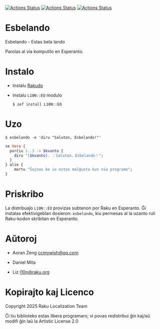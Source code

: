 [![Actions Status](https://github.com/Raku-L10N/EO/actions/workflows/linux.yml/badge.svg)](https://github.com/Raku-L10N/EO/actions) [![Actions Status](https://github.com/Raku-L10N/EO/actions/workflows/macos.yml/badge.svg)](https://github.com/Raku-L10N/EO/actions) [![Actions Status](https://github.com/Raku-L10N/EO/actions/workflows/windows.yml/badge.svg)](https://github.com/Raku-L10N/EO/actions)

Esbelando
=========

Esbelando - Estas bela lando

Parolas al via komputilo en Esperanto.

Instalo
=======

  * Instalu [Rakudo](https://rakudo.org)

  * Instalu `L10N::EO` modulo

        $ zef install L10N::EO

Uzo
===

    $ esbelando -e 'diru "Saluton, Esbelando!"'

```raku
se Vera {
  porĉiu 1..3 -> $kvanto {
    diru "{$kvanto}. ：Saluton，Esbelando！";
  }
} alie {
    mortu "Ŝajnas ke io estas malĝusta kun nia programo";
}
```

Priskribo
=========

La distribuaĵo `L10N::EO` provizas subtenon por Raku en Esperanto. Ĝi instalas efektivigeblan dosieron: `esbelando`, kiu permesas al la uzanto ruli Raku-kodon skribitan en Esperanto.

Aŭtoroj
=======

  * Aoran Zeng <ccmywish@qq.com>

  * Daniel Mita

  * Liz <l10n@raku.org>

Kopirajto kaj Licenco
=====================

Copyright 2025 Raku Localization Team

Ĉi tiu biblioteko estas libera programaro; vi povas redistribui ĝin kaj/aŭ modifi ĝin laŭ la Artistic License 2.0

